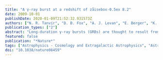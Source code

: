 ```yaml
---
title: "A γ-ray burst at a redshift of zåisebox-0.5ex 8.2"
date: 2009-10-01
publishDate: 2020-01-09T21:52:32.931573Z
authors: ["N. R. Tanvir", "D. B. Fox", "A. J. Levan", "E. Berger", "K. Wiersema", "J. P. U. Fynbo", "A. Cucchiara", "T. Krühler", "N. Gehrels", "J. S. Bloom", "J. Greiner", "P. A. Evans", "E. Rol", "F. Olivares", "J. Hjorth", "P. Jakobsson", "J. Farihi", "R. Willingale", "R. L. C. Starling", "S. B. Cenko", "D. Perley", "J. R. Maund", "J. Duke", "R. A. M. J. Wijers", "A. J. Adamson", "A. Allan", "M. N. Bremer", "D. N. Burrows", "A. J. Castro-Tirado", "B. Cavanagh", "A. de Ugarte Postigo", "M. A. Dopita", "T. A. Fatkhullin", "A. S. Fruchter", "R. J. Foley", "J. Gorosabel", "J. Kennea", "T. Kerr", "S. Klose", "H. A. Krimm", "V. N. Komarova", "S. R. Kulkarni", "A. S. Moskvitin", "C. G. Mundell", "T. Naylor", "K. Page", "B. E. Penprase", "M. Perri", "P. Podsiadlowski", "K. Roth", "R. E. Rutledge", "T. Sakamoto", "P. Schady", "B. P. Schmidt", "A. M. Soderberg", "J. Sollerman", "A. W. Stephens", "G. Stratta", "T. N. Ukwatta", "D. Watson", "E. Westra", "T. Wold", "C. Wolf"]
publication_types: ["2"]
abstract: "Long-duration γ-ray bursts (GRBs) are thought to result from the explosions of certain massive stars, and some are bright enough that they should be observable out to redshifts of z&gt;20 using current technology. Hitherto, the highest redshift measured for any object was z = 6.96, for a Lyman-α emitting galaxy. Here we report that GRB090423 lies at a redshift of zåisebox-0.5ex 8.2, implying that massive stars were being produced and dying as GRBs i̊sebox-0.5ex 630Myr after the Big Bang. The burst also pinpoints the location of its host galaxy."
featured: false
publication: "*Nature*"
tags: ["Astrophysics - Cosmology and Extragalactic Astrophysics", "Astrophysics - High Energy Astrophysical Phenomena"]
doi: "10.1038/nature08459"
---
```


